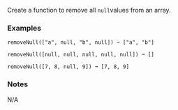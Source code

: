 Create a function to remove all `null`values from an array.

### Examples

    removeNull(["a", null, "b", null]) ➞ ["a", "b"]

    removeNull([null, null, null, null, null]) ➞ []

    removeNull([7, 8, null, 9]) ➞ [7, 8, 9]

### Notes

N/A
